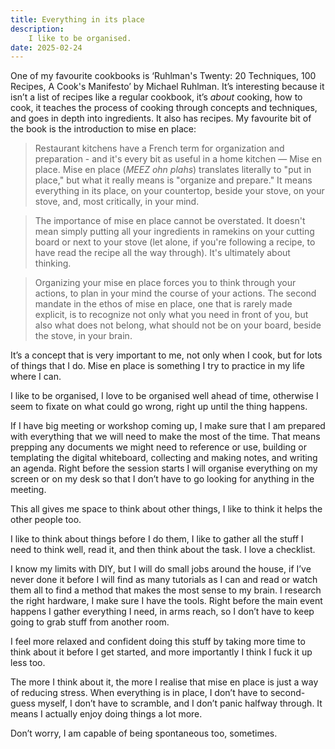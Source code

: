 ```yaml
---
title: Everything in its place
description:
    I like to be organised.
date: 2025-02-24
---
```


One of my favourite cookbooks is ‘Ruhlman's Twenty: 20 Techniques, 100 Recipes,
A Cook's Manifesto’ by Michael Ruhlman. It’s interesting because it isn’t
a list of recipes like a regular cookbook, it’s _about_ cooking, how to cook,
it teaches the process of cooking through concepts and techniques, and goes in
depth into ingredients. It also has recipes. My favourite bit of the book is
the introduction to mise en place:

> Restaurant kitchens have a French term for organization and preparation - and
> it's every bit as useful in a home kitchen — Mise en place. Mise en place
> (_MEEZ ohn plahs_) translates literally to "put in place," but what it really
> means is "organize and prepare." It means everything in its place, on your
> countertop, beside your stove, on your stove, and, most critically, in your
> mind.

> The importance of mise en place cannot be overstated. It doesn't mean simply
> putting all your ingredients in ramekins on your cutting board or next to
> your stove (let alone, if you're following a recipe, to have read the recipe
> all the way through). It's ultimately about thinking.

> Organizing your mise en place forces you to think through your actions, to
> plan in your mind the course of your actions. The second mandate in the ethos
> of mise en place, one that is rarely made explicit, is to recognize not only
> what you need in front of you, but also what does not belong, what should not
> be on your board, beside the stove, in your brain.

It’s a concept that is very important to me, not only when I cook, but for lots
of things that I do. Mise en place is something I try to practice in my life
where I can.

I like to be organised, I love to be organised well ahead of time, otherwise
I seem to fixate on what could go wrong, right up until the thing happens.

If I have big meeting or workshop coming up, I make sure that I am prepared
with everything that we will need to make the most of the time. That means
prepping any documents we might need to reference or use, building or
templating the digital whiteboard, collecting and making notes, and writing an
agenda. Right before the session starts I will organise everything on my screen
or on my desk so that I don’t have to go looking for anything in the meeting.

This all gives me space to think about other things, I like to think it helps
the other people too.

I like to think about things before I do them, I like to gather all the stuff
I need to think well, read it, and then think about the task. I love
a checklist.

I know my limits with DIY, but I will do small jobs around the house, if I’ve
never done it before I will find as many tutorials as I can and read or watch
them all to find a method that makes the most sense to my brain. I  research
the right hardware, I make sure I have the tools. Right before the main event
happens I gather everything I need, in arms reach, so I don’t have to keep
going to grab stuff from another room.

I feel more relaxed and confident doing this stuff by taking more time to think
about it before I get started, and more importantly I think I fuck it up less
too.

The more I think about it, the more I realise that mise en place is just a way
of reducing stress. When everything is in place, I don’t have to second-guess
myself, I don’t have to scramble, and I don’t panic halfway through. It means
I actually enjoy doing things a lot more.

Don’t worry, I am capable of being spontaneous too, sometimes.
